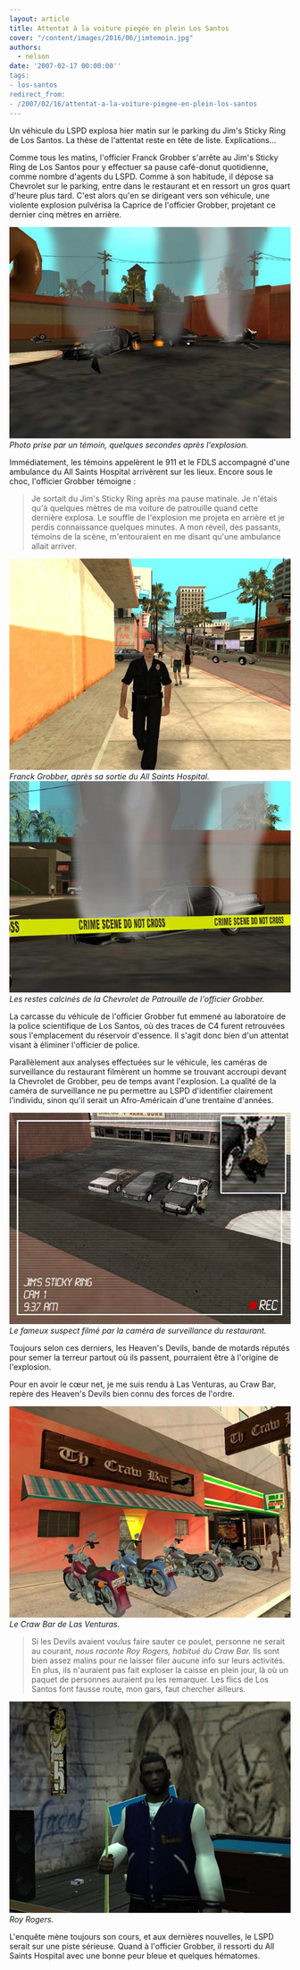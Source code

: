 ```yaml
---
layout: article
title: Attentat à la voiture piegée en plein Los Santos
cover: "/content/images/2016/06/jimtemoin.jpg"
authors:
  - nelson
date: '2007-02-17 00:00:00''
tags:
- los-santos
redirect_from:
- /2007/02/16/attentat-a-la-voiture-piegee-en-plein-los-santos
---
```


Un véhicule du LSPD explosa hier matin sur le parking du Jim's Sticky Ring de Los Santos. La thèse de l'attentat reste en tête de liste. Explications...

Comme tous les matins, l'officier Franck Grobber s'arrête au Jim's Sticky Ring de Los Santos pour y effectuer sa pause café-donut quotidienne, comme nombre d'agents du LSPD. Comme à son habitude, il dépose sa Chevrolet sur le parking, entre dans le restaurant et en ressort un gros quart d'heure plus tard. C'est alors qu'en se dirigeant vers son véhicule, une violente explosion pulvérisa la Caprice de l'officier Grobber, projetant ce dernier cinq mètres en arrière.

![Photo prise par un témoin, quelques secondes après l'explosion.](/content/images/2005/01/jimtemoin.jpg)
_Photo prise par un témoin, quelques secondes après l'explosion._

Immédiatement, les témoins appelèrent le 911 et le FDLS accompagné d'une ambulance du All Saints Hospital arrivèrent sur les lieux. Encore sous le choc, l'officier Grobber témoigne :

> Je sortait du Jim's Sticky Ring après ma pause matinale. Je n'étais qu'à quelques mètres de ma voiture de patrouille quand cette dernière explosa. Le souffle de l'explosion me projeta en arrière et je perdis connaissance quelques minutes. A mon réveil, des passants, témoins de la scène, m'entouraient en me disant qu'une ambulance allait arriver.

![Franck Grobber, après sa sortie du All Saints Hospital.](/content/images/2005/01/grobber.jpg)
_Franck Grobber, après sa sortie du All Saints Hospital._[](/content/images/2005/01/jimfire.jpg)
![Les restes calcinés de la Chevrolet de Patrouille de l'officier Grobber.](/content/images/2005/01/jimfire2.jpg)
_Les restes calcinés de la Chevrolet de Patrouille de l'officier Grobber._

La carcasse du véhicule de l'officier Grobber fut emmené au laboratoire de la police scientifique de Los Santos, où des traces de C4 furent retrouvées sous l'emplacement du réservoir d'essence. Il s'agit donc bien d'un attentat visant à éliminer l'officier de police.

Parallèlement aux analyses effectuées sur le véhicule, les caméras de surveillance du restaurant filmèrent un homme se trouvant accroupi devant la Chevrolet de Grobber, peu de temps avant l'explosion. La qualité de la caméra de surveillance ne pu permettre au LSPD d'identifier clairement l'individu, sinon qu'il serait un Afro-Américain d'une trentaine d'années.

![Le fameux suspect filmé par la caméra de surveillance du restaurant.](/content/images/2005/01/jimsurveillance.jpg)
_Le fameux suspect filmé par la caméra de surveillance du restaurant._

Toujours selon ces derniers, les Heaven's Devils, bande de motards réputés pour semer la terreur partout où ils passent, pourraient être à l'origine de l'explosion.

Pour en avoir le cœur net, je me suis rendu à Las Venturas, au Craw Bar, repère des Heaven's Devils bien connu des forces de l'ordre.

![Le Craw Bar de Las Venturas.](/content/images/2005/01/crowbar.jpg)
_Le Craw Bar de Las Venturas._

> Si les Devils avaient voulus faire sauter ce poulet, personne ne serait au courant, _nous raconte Roy Rogers, habitué du Craw Bar._ Ils sont bien assez malins pour ne laisser filer aucune info sur leurs activités. En plus, ils n'auraient pas fait exploser la caisse en plein jour, là où un paquet de personnes auraient pu les remarquer. Les flics de Los Santos font fausse route, mon gars, faut chercher ailleurs.

![Roy Rogers.](/content/images/2005/01/lautrecon.jpg)
_Roy Rogers._

L'enquête mène toujours son cours, et aux dernières nouvelles, le LSPD serait sur une piste sérieuse. Quand à l'officier Grobber, il ressorti du All Saints Hospital avec une bonne peur bleue et quelques hématomes.